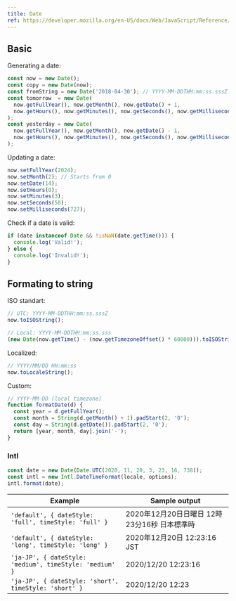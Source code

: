 ```yaml
---
title: Date
ref: https://developer.mozilla.org/en-US/docs/Web/JavaScript/Reference/Global_Objects/Date
---
```


## Basic

Generating a date:

```javascript
const now = new Date();
const copy = new Date(now);
const fromString = new Date('2018-04-30'); // YYYY-MM-DDTHH:mm:ss.sssZ | YYYY-MM-DDTHH:mm:ss.sss+HH:mm
const tomorrow  = new Date(
  now.getFullYear(), now.getMonth(), now.getDate() + 1,
  now.getHours(), now.getMinutes(), now.getSeconds(), now.getMilliseconds(),
);
const yesterday = new Date(
  now.getFullYear(), now.getMonth(), now.getDate() - 1,
  now.getHours(), now.getMinutes(), now.getSeconds(), now.getMilliseconds(),
);
```

Updating a date:

```javascript
now.setFullYear(2024);
now.setMonth(2); // Starts from 0
now.setDate(14);
now.setHours(0);
now.setMinutes(3);
now.setSeconds(50);
now.setMilliseconds(727);
```

Check if a date is valid:

```javascript
if (date instanceof Date && !isNaN(date.getTime())) {
  console.log('Valid!');
} else {
  console.log('Invalid!');
}
```

## Formating to string

ISO standart:

```javascript
// UTC: YYYY-MM-DDTHH:mm:ss.sssZ
now.toISOString();

// Local: YYYY-MM-DDTHH:mm:ss.sss
(new Date(now.getTime() - (now.getTimezoneOffset() * 60000))).toISOString().slice(0, -1);
```

Localized:

```javascript
// YYYY/MM/DD HH:mm:ss
now.toLocaleString();
```

Custom:

```javascript
// YYYY-MM-DD (local timezone)
function formatDate(d) {
  const year = d.getFullYear();
  const month = String(d.getMonth() + 1).padStart(2, '0');
  const day = String(d.getDate()).padStart(2, '0');
  return [year, month, day].join('-');
}
```

### Intl

```javascript
const date = new Date(Date.UTC(2020, 11, 20, 3, 23, 16, 738));
const intl = new Intl.DateTimeFormat(locale, options);
intl.format(date);
```

| Example | Sample output |
| --- | --- |
| `'default', { dateStyle: 'full', timeStyle: 'full' }` | 2020年12月20日日曜日 12時23分16秒 日本標準時 |
| `'default', { dateStyle: 'long', timeStyle: 'long' }` | 2020年12月20日 12:23:16 JST |
| `'ja-JP', { dateStyle: 'medium', timeStyle: 'medium' }` | 2020/12/20 12:23:16 |
| `'ja-JP', { dateStyle: 'short', timeStyle: 'short' }` | 2020/12/20 12:23 |
